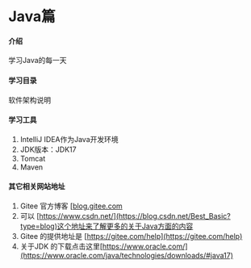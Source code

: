 # Java篇

#### 介绍
学习Java的每一天

#### 学习目录
软件架构说明


#### 学习工具

1.  IntelliJ IDEA作为Java开发环境
2.  JDK版本：JDK17
3.  Tomcat
4.  Maven





#### 其它相关网站地址

1.  Gitee 官方博客 [[blog.gitee.com](https://gitee.com/wang-fuchang/java-chapter)
2.  可以 [https://www.csdn.net/](https://blog.csdn.net/Best_Basic?type=blog)这个地址来了解更多的关于Java方面的内容
3.  Gitee 的提供地址是 [https://gitee.com/help](https://gitee.com/help)
4.  关于JDK 的下载点击这里[https://www.oracle.com/](https://www.oracle.com/java/technologies/downloads/#java17)
